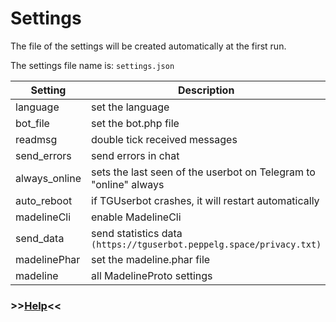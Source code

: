 # Settings

The file of the settings will be created automatically at the first run.

The settings file name is: `settings.json`

| Setting | Description | Value | Linux | Windows | Web |
| ------------ | ----------- | ------ | ----- | ------- | --- |
| language| set the language | true/false | ✅ | ✅ | ✅ |
| bot_file | set the bot.php file | FILE_PATH | ✅ | ✅ | ✅ |
| readmsg | double tick received messages | true/false | ✅ | ✅ | ✅ |
| send_errors | send errors in chat | true/false | ✅ | ✅ | ✅ |
| always_online | sets the last seen of the userbot on Telegram to "online" always | true/false | ✅ | ✅ | ✅ |
| auto_reboot | if TGUserbot crashes, it will restart automatically | true/false | ✅ | ✅ | ❌ |
| madelineCli | enable MadelineCli | true/false | ✅ | ❌ | ❌ |
| send_data | send statistics data `(https://tguserbot.peppelg.space/privacy.txt)` | true/false | ✅ | ✅ | ✅ |
| madelinePhar | set the madeline.phar file | FILE_PATH | ✅ | ✅ | ✅ |
| madeline | all MadelineProto settings | MADELINEPROTO_SETTINGS | ✅ | ✅ | ✅ |


### >>[Help](https://github.com/peppelg/TGUserbot/tree/master/docs/en/Help.md)<<
 